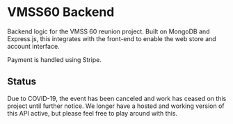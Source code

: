 # VMSS60 Backend
Backend logic for the VMSS 60 reunion project. Built on MongoDB and Express.js, this integrates with the front-end to enable the web store and account interface.

Payment is handled using Stripe.

## Status
Due to COVID-19, the event has been canceled and work has ceased on this project until further notice. We longer have a hosted and working version of this API active, but please feel free to play around with this.
